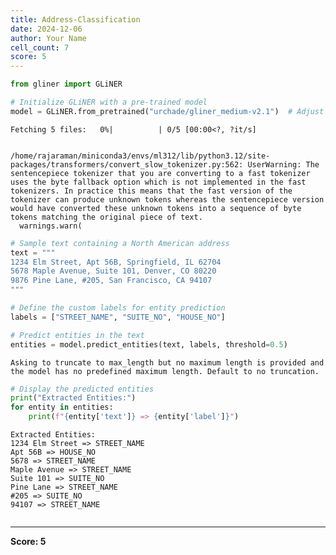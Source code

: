 ```yaml
---
title: Address-Classification
date: 2024-12-06
author: Your Name
cell_count: 7
score: 5
---
```


```python
from gliner import GLiNER
```


```python
# Initialize GLiNER with a pre-trained model
model = GLiNER.from_pretrained("urchade/gliner_medium-v2.1")  # Adjust model as needed
```


    Fetching 5 files:   0%|          | 0/5 [00:00<?, ?it/s]


    /home/rajaraman/miniconda3/envs/ml312/lib/python3.12/site-packages/transformers/convert_slow_tokenizer.py:562: UserWarning: The sentencepiece tokenizer that you are converting to a fast tokenizer uses the byte fallback option which is not implemented in the fast tokenizers. In practice this means that the fast version of the tokenizer can produce unknown tokens whereas the sentencepiece version would have converted these unknown tokens into a sequence of byte tokens matching the original piece of text.
      warnings.warn(



```python
# Sample text containing a North American address
text = """
1234 Elm Street, Apt 56B, Springfield, IL 62704
5678 Maple Avenue, Suite 101, Denver, CO 80220
9876 Pine Lane, #205, San Francisco, CA 94107
"""
```


```python
# Define the custom labels for entity prediction
labels = ["STREET_NAME", "SUITE_NO", "HOUSE_NO"]
```


```python
# Predict entities in the text
entities = model.predict_entities(text, labels, threshold=0.5)
```

    Asking to truncate to max_length but no maximum length is provided and the model has no predefined maximum length. Default to no truncation.



```python
# Display the predicted entities
print("Extracted Entities:")
for entity in entities:
    print(f"{entity['text']} => {entity['label']}")
```

    Extracted Entities:
    1234 Elm Street => STREET_NAME
    Apt 56B => HOUSE_NO
    5678 => STREET_NAME
    Maple Avenue => STREET_NAME
    Suite 101 => SUITE_NO
    Pine Lane => STREET_NAME
    #205 => SUITE_NO
    94107 => STREET_NAME



```python

```


---
**Score: 5**